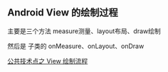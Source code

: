 ## Android View 的绘制过程

主要是三个方法 measure测量、layout布局、draw绘制

然后是 子类的 onMeasure、onLayout、onDraw



[公共技术点之 View 绘制流程](http://www.codekk.com/blogs/detail/54cfab086c4761e5001b253f)

